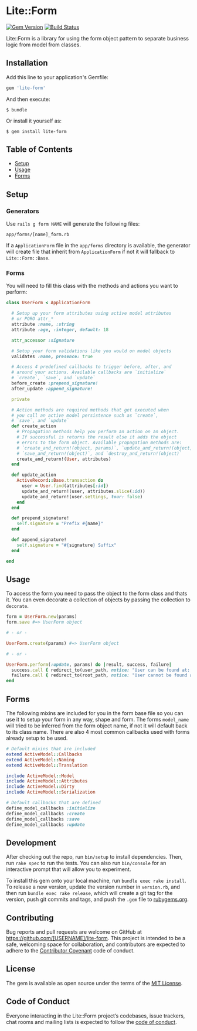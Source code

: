 # Lite::Form

[![Gem Version](https://badge.fury.io/rb/lite-form.svg)](http://badge.fury.io/rb/lite-form)
[![Build Status](https://travis-ci.org/drexed/lite-form.svg?branch=master)](https://travis-ci.org/drexed/lite-form)

Lite::Form is a library for using the form object pattern to separate business logic
from model from classes.

## Installation

Add this line to your application's Gemfile:

```ruby
gem 'lite-form'
```

And then execute:

    $ bundle

Or install it yourself as:

    $ gem install lite-form

## Table of Contents

* [Setup](#setup)
* [Usage](#usage)
* [Forms](#forms)

## Setup

### Generators

Use `rails g form NAME` will generate the following files:

```erb
app/forms/[name]_form.rb
```

If a `ApplicationForm` file in the `app/forms` directory is available, the
generator will create file that inherit from `ApplicationForm` if not it will
fallback to `Lite::Form::Base`.

### Forms

You will need to fill this class with the methods and actions you want to perform:

```ruby
class UserForm < ApplicationForm

  # Setup up your form attributes using active model attributes
  # or PORO attr_*
  attribute :name, :string
  attribute :age, :integer, default: 18

  attr_accessor :signature

  # Setup your form validations like you would on model objects
  validates :name, presence: true

  # Access 4 predefined callbacks to trigger before, after, and
  # around your actions. Available callbacks are `initialize`
  # `create`, `save`, and `update`
  before_create :prepend_signature!
  after_update :append_signature!

  private

  # Action methods are required methods that get executed when
  # you call an active model persistence such as `create`,
  # `save`, and `update`
  def create_action
    # Propagation methods help you perform an action on an object.
    # If successful is returns the result else it adds the object
    # errors to the form object. Available propagation methods are:
    # `create_and_return!(object, params)`, `update_and_return!(object, params)`,
    # `save_and_return!(object)`, and `destroy_and_return!(object)`
    create_and_return!(User, attributes)
  end

  def update_action
    ActiveRecord::Base.transaction do
      user = User.find(attributes[:id])
      update_and_return!(user, attributes.slice(:id))
      update_and_return!(user.settings, tour: false)
    end
  end

  def prepend_signature!
    self.signature = "Prefix #{name}"
  end

  def append_signature!
    self.signature = "#{signature} Suffix"
  end

end
```

## Usage

To access the form you need to pass the object to the form class and thats it.
You can even decorate a collection of objects by passing the collection to `decorate`.

```ruby
form = UserForm.new(params)
form.save #=> UserForm object

# - or -

UserForm.create(params) #=> UserForm object

# - or -

UserForm.perform(:update, params) do |result, success, failure|
  success.call { redirect_to(user_path, notice: "User can be found at: #{result}") }
  failure.call { redirect_to(root_path, notice: "User cannot be found at: #{result}") }
end
```

## Forms

The following mixins are included for you in the form base file so you can use it to setup
your form in any way, shape and form. The forms `model_name` will tried to be inferred from
the form object name, if not it will default back to its class name. There are also 4 most
common callbacks used with forms already setup to be used.

``` ruby
# Default mixins that are included
extend ActiveModel::Callbacks
extend ActiveModel::Naming
extend ActiveModel::Translation

include ActiveModel::Model
include ActiveModel::Attributes
include ActiveModel::Dirty
include ActiveModel::Serialization

# Default callbacks that are defined
define_model_callbacks :initialize
define_model_callbacks :create
define_model_callbacks :save
define_model_callbacks :update
```

## Development

After checking out the repo, run `bin/setup` to install dependencies. Then, run `rake spec` to run the tests. You can also run `bin/console` for an interactive prompt that will allow you to experiment.

To install this gem onto your local machine, run `bundle exec rake install`. To release a new version, update the version number in `version.rb`, and then run `bundle exec rake release`, which will create a git tag for the version, push git commits and tags, and push the `.gem` file to [rubygems.org](https://rubygems.org).

## Contributing

Bug reports and pull requests are welcome on GitHub at https://github.com/[USERNAME]/lite-form. This project is intended to be a safe, welcoming space for collaboration, and contributors are expected to adhere to the [Contributor Covenant](http://contributor-covenant.org) code of conduct.

## License

The gem is available as open source under the terms of the [MIT License](https://opensource.org/licenses/MIT).

## Code of Conduct

Everyone interacting in the Lite::Form project’s codebases, issue trackers, chat rooms and mailing lists is expected to follow the [code of conduct](https://github.com/[USERNAME]/lite-form/blob/master/CODE_OF_CONDUCT.md).
